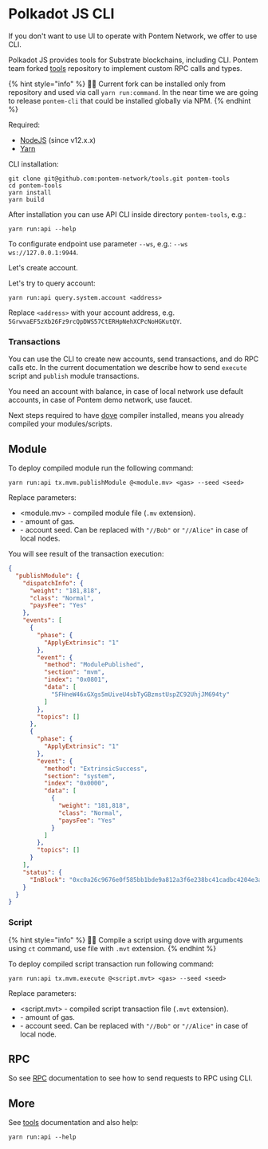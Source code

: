 # Polkadot JS CLI

If you don't want to use UI to operate with Pontem Network, we offer to use CLI.
 
Polkadot JS provides tools for Substrate blockchains, including CLI. Pontem team forked [tools](https://github.com/pontem-network/tools) repository to implement custom RPC calls and types.
 
{% hint style="info" %}
🧙‍♂️ Current fork can be installed only from repository and used via call `yarn run:command`. In the near time we are going to release `pontem-cli` that could be installed globally via NPM.
{% endhint %}

Required:

* [NodeJS](https://nodejs.org/en/download/) (since v12.x.x)
* [Yarn](https://yarnpkg.com/)

CLI installation:

```text
git clone git@github.com:pontem-network/tools.git pontem-tools
cd pontem-tools
yarn install
yarn build
```

After installation you can use API CLI inside directory `pontem-tools`, e.g.:

```text
yarn run:api --help
```

To configurate endpoint use parameter `--ws`, e.g.: `--ws ws://127.0.0.1:9944`.

Let's create account.


Let's try to query account:

```text
yarn run:api query.system.account <address>
```

Replace `<address>` with your account address, e.g. `5GrwvaEF5zXb26Fz9rcQpDWS57CtERHpNehXCPcNoHGKutQY`.

### Transactions
 
You can use the CLI to create new accounts, send transactions, and do RPC calls etc. In the current documentation we describe how to send `execute` script and `publish` module transactions.
 
You need an account with balance, in case of local network use default accounts, in case of Pontem demo network, use faucet.
 
Next steps required to have [dove](../move_vm/compiler_&_toolset.md) compiler installed, means you already compiled your modules/scripts.
 
## Module
 
To deploy compiled module run the following command:
 
```text
yarn run:api tx.mvm.publishModule @<module.mv> <gas> --seed <seed>
```
 
Replace parameters:
 
* <module.mv> - compiled module file (`.mv` extension).
* <gas> - amount of gas.
* <seed> - account seed. Can be replaced with `"//Bob"` or `"//Alice"` in case of local nodes. 
 
You will see result of the transaction execution:

```json
{
  "publishModule": {
    "dispatchInfo": {
      "weight": "181,818",
      "class": "Normal",
      "paysFee": "Yes"
    },
    "events": [
      {
        "phase": {
          "ApplyExtrinsic": "1"
        },
        "event": {
          "method": "ModulePublished",
          "section": "mvm",
          "index": "0x0801",
          "data": [
            "5FHneW46xGXgs5mUiveU4sbTyGBzmstUspZC92UhjJM694ty"
          ]
        },
        "topics": []
      },
      {
        "phase": {
          "ApplyExtrinsic": "1"
        },
        "event": {
          "method": "ExtrinsicSuccess",
          "section": "system",
          "index": "0x0000",
          "data": [
            {
              "weight": "181,818",
              "class": "Normal",
              "paysFee": "Yes"
            }
          ]
        },
        "topics": []
      }
    ],
    "status": {
      "InBlock": "0xc0a26c9676e0f585bb1bde9a812a3f6e238bc41cadbc4204e3acd9b3244d28a6"
    }
  }
}
```

### Script

{% hint style="info" %}
🧙‍♂️ Compile a script using dove with arguments using `ct` command, use file with `.mvt` extension.
{% endhint %}

To deploy compiled script transaction run following command:

```text
yarn run:api tx.mvm.execute @<script.mvt> <gas> --seed <seed>
```

Replace parameters:

* <script.mvt> - compiled script transaction file (`.mvt` extension).
* <gas> - amount of gas.
* <seed> - account seed. Can be replaced with `"//Bob"` or `"//Alice"` in case of local node.  

## RPC

So see [RPC](../move_vm/rpc.md) documentation to see how to send requests to RPC using CLI.

## More

See [tools](https://github.com/pontem-network/tools/tree/master/packages/api-cli) documentation and also help:

```text
yarn run:api --help
```


